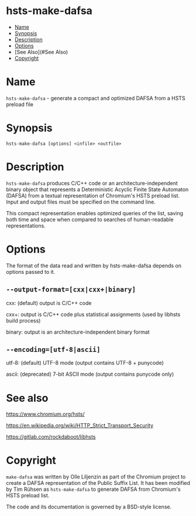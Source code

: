 # hsts-make-dafsa

* [Name](#Name)
* [Synopsis](#Synopsis)
* [Description](#Description)
* [Options](#Options)
* [See Also](#See Also)
* [Copyright](#Copyright)

# <a name="Name"/>Name

  `hsts-make-dafsa` - generate a compact and optimized DAFSA from a HSTS preload file

# <a name="Synopsis"/>Synopsis

  `hsts-make-dafsa [options] <infile> <outfile>`

# <a name="Description"/>Description

  `hsts-make-dafsa` produces C/C++ code or an architecture-independent binary object that represents a Deterministic
  Acyclic Finite State Automaton (DAFSA) from a textual representation of Chromium's HSTS preload list.
  Input and output files must be specified on the command line.

  This compact representation enables optimized queries of the list, saving
  both time and space when compared to searches of human-readable representations.

# <a name="Options"/>Options

  The format of the data read and written by hsts-make-dafsa depends on options passed to it.

## `--output-format=[cxx|cxx+|binary]`

  cxx: (default) output is C/C++ code

  cxx+: output is C/C++ code plus statistical assignments (used by libhsts build process)

  binary: output is an architecture-independent binary format

## `--encoding=[utf-8|ascii]`

  utf-8: (default) UTF-8 mode (output contains UTF-8 + punycode)

  ascii: (deprecated) 7-bit ASCII mode (output contains punycode only)

# <a name="See also"/>See also

  https://www.chromium.org/hsts/

  https://en.wikipedia.org/wiki/HTTP_Strict_Transport_Security

  https://gitlab.com/rockdaboot/libhsts

# <a name="Copyright"/>Copyright

  `make-dafsa` was written by Olle Liljenzin as part of the Chromium project to create a DAFSA representation of the
  Public Suffix List. It has been modified by Tim Rühsen as `hsts-make-dafsa` to generate DAFSA from Chromium's
  HSTS preload list.

  The code and its documentation is governed by a BSD-style license.
